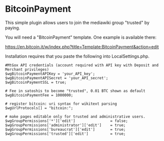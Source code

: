 # BitcoinPayment

This simple plugin allows users to join the mediawiki group "trusted" by paying.

You will need a "BitcoinPayment" template. One example is available there:

https://en.bitcoin.it/w/index.php?title=Template:BitcoinPayment&action=edit

Installation requires that you paste the following into LocalSettings.php.

```
#MtGox API credentials (account required with API key with Deposit and Merchant privileges)
$wgBitcoinPaymentAPIKey = 'your_API_key';
$wgBitcoinPaymentAPISecret = 'your_API_secret';
$wgBitcoinPaymentSSL = true;

# Fee in satoshis to become "trusted", 0.01 BTC shown as default
$wgBitcoinPaymentFee = 1000000; 

# register bitcoin: uri syntax for wikitext parsing
$wgUrlProtocols[] = "bitcoin:";

# make pages editable only for trusted and administrative users.
$wgGroupPermissions['*']['edit']                = false;
$wgGroupPermissions['administrator']['edit']    = true;
$wgGroupPermissions['bureaucrat']['edit']       = true;
$wgGroupPermissions['trusted']['edit']          = true;
```


